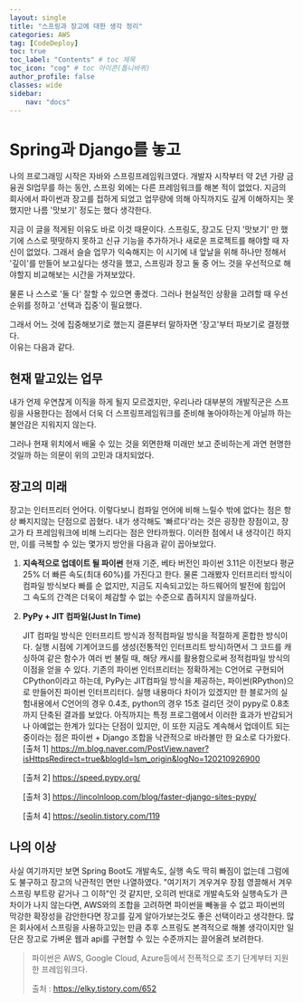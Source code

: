 ```yaml
---
layout: single
title: "스프링과 장고에 대한 생각 정리"
categories: AWS
tag: [CodeDeploy]
toc: true
toc_label: "Contents" # toc 제목
toc_icon: "cog" # toc 아이콘(톱니바퀴)
author_profile: false
classes: wide
sidebar:
    nav: "docs"
---
```




# Spring과 Django를 놓고 

나의 프로그래밍 시작은 자바와 스프링프레임워크였다. 개발자 시작부터 약 2년 가량 금융권 SI업무를 하는 동안, 스프링 외에는 다른 프레임워크를 해본 적이 없었다. 지금의 회사에서 파이썬과 장고를 접하게 되었고 업무량에 의해 아직까지도 깊게 이해하지는 못했지만 나름 '맛보기' 정도는 했다 생각한다.

지금 이 글을 적게된 이유도 바로 이것 때문이다. 스프링도, 장고도 단지 '맛보기' 만 했기에 스스로 떳떳하지 못하고 신규 기능을 추가하거나 새로운 프로젝트를 해야할 때 자신이 없었다. 그래서 슬슬 업무가 익숙해지는 이 시기에 내 앞날을 위해 하나만 정해서 '깊이'를 만들어 보고싶다는 생각을 했고, 스프링과 장고 둘 중 어느 것을 우선적으로 해야할지 비교해보는 시간을 가져보았다.

물론 나 스스로 '둘 다' 잘할 수 있으면 좋겠다. 그러나 현실적인 상황을 고려할 때 우선순위를 정하고 '선택과 집중'이 필요했다.

그래서 어느 것에 집중해보기로 했는지 결론부터 말하자면 '장고'부터 파보기로 결정했다.  
이유는 다음과 같다.



## 현재 맡고있는 업무

내가 언제 우연찮게 이직을 하게 될지 모르겠지만, 우리나라 대부분의 개발직군은 스프링을 사용한다는 점에서 더욱 더 스프링프레임워크를 준비해 놓아야하는게 아닐까 하는 불안감은 지워지지 않는다.

그러나 현재 위치에서 배울 수 있는 것을 외면한채 미래만 보고 준비하는게 과연 현명한 것일까 하는 의문이 위의 고민과 대치되었다.

## 장고의 미래

장고는 인터프리터 언어다. 이렇다보니 컴파일 언어에 비해 느릴수 밖에 없다는 점은 항상 빠지지않는 단점으로 꼽혔다. 내가 생각해도 '빠르다'라는 것은 굉장한 장점이고, 장고가 타 프레임워크에 비해 느리다는 점은 안타까웠다. 이러한 점에서 내 생각이긴 하지만, 이를 극복할 수 있는 몇가지 방안을 다음과 같이 꼽아보았다.

1. **지속적으로 업데이트 될 파이썬**
   현재 기준, 베타 버전인 파이썬 3.11은 이전보다 평균 25% 더 빠른 속도(최대 60%)를 가진다고 한다. 물론 그래봤자 인터프리터 방식이 컴파일 방식보다 빠를 순 없지만, 지금도 지속되고있는 하드웨어의 발전에 힘입어 그 속도의 간격은 더욱이 체감할 수 없는 수준으로 좁혀지지 않을까싶다.

2. **PyPy + JIT 컴파일(Just In Time)**

   JIT 컴파일 방식은 인터프리트 방식과 정적컴파일 방식을 적절하게 혼합한 방식이다. 실행 시점에 기계어코드를 생성(전통적인 인터프리트 방식)하면서 그 코드를 캐싱하여 같은 함수가 여러 번 불릴 때, 해당 캐시를 활용함으로써 정적컴파일 방식의 이점을 얻을 수 있다.
   기존의 파이썬 인터프리터는 정확하게는 C언어로 구현되어 CPython이라고 하는데, PyPy는 JIT컴파일 방식을 제공하는, 파이썬(RPython)으로 만들어진 파이썬 인터프리터다. 실행 내용마다 차이가 있겠지만 한 블로거의 실험내용에서 C언어의 경우 0.4초, python의 경우 15초 걸리던 것이 pypy로 0.8초까지 단축된 결과를 보았다. 아직까지는 특정 프로그램에서 이러한 효과가 반감되거나 아예없는 한계가 있다는 단점이 있지만, 이 또한 지금도 계속해서 업데이트 되는 중이라는 점은 파이썬 + Django 조합을 낙관적으로 바라볼만 한 요소로 다가왔다.
   [출처 1] https://m.blog.naver.com/PostView.naver?isHttpsRedirect=true&blogId=lsm_origin&logNo=120210926900

   [출처 2] https://speed.pypy.org/

   [출처 3] https://lincolnloop.com/blog/faster-django-sites-pypy/

   [출처 4] https://seolin.tistory.com/119

   

## 나의 이상

사실 여기까지만 보면 Spring Boot도 개발속도, 실행 속도 딱히 빠짐이 없는데 그럼에도 불구하고 장고의 낙관적인 면만 나열하였다. "여기저기 겨우겨우 장점 영끌해서 겨우 스프링 부트랑 같거나 그 이하"인 것 같지만, 오히려 반대로 개발속도와 실행속도가 큰차이가 나지 않는다면, AWS와의 조합을 고려하면 파이썬을 빼놓을 수 없고 파이썬의 막강한 확장성을 감안한다면 장고를 깊게 알아가보는것도 좋은 선택이라고 생각한다. 많은 회사에서 스프링을 사용하고있는 만큼 추후 스프링도 본격적으로 해볼 생각이지만 일단은 장고로 가벼운 웹과 api를 구현할 수 있는 수준까지는 끌어올려 보려한다.

> 파이썬은 AWS, Google Cloud, Azure등에서 전폭적으로 초기 단계부터 지원한 프레임워크다.
>
> 출처 : https://elky.tistory.com/652

   